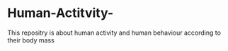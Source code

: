 # Human-Actitvity-
This repositry is about human activity and human behaviour according to their body mass

